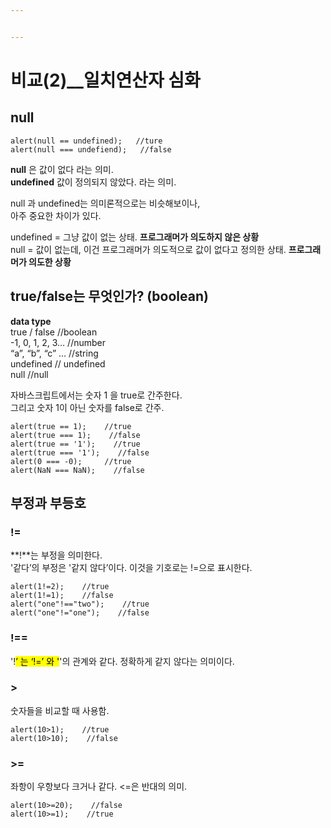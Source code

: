 ```yaml
---


---
```


<h1 id="비교2__일치연산자-심화">비교(2)__일치연산자 심화</h1>
<h2 id="null">null</h2>
<pre><code>alert(null == undefined);   //ture
alert(null === undefiend);   //false
</code></pre>
<p><strong>null</strong> 은 값이 없다 라는 의미.<br>
<strong>undefined</strong> 값이 정의되지 않았다. 라는 의미.</p>
<p>null 과 undefined는 의미론적으로는 비슷해보이나,<br>
아주 중요한 차이가 있다.</p>
<p>undefined = 그냥 값이 없는 상태. <strong>프로그래머가 의도하지 않은 상황</strong><br>
null = 값이 없는데, 이건 프로그래머가 의도적으로 값이 없다고 정의한 상태.  <strong>프로그래머가 의도한 상황</strong></p>
<h2 id="truefalse는-무엇인가-boolean">true/false는 무엇인가? (boolean)</h2>
<p><strong>data type</strong><br>
true / false     //boolean<br>
-1, 0, 1, 2, 3…   //number<br>
“a”, “b”, “c” …    //string<br>
undefined   // undefined<br>
null    //null</p>
<p>자바스크립트에서는 숫자 1 을 true로 간주한다.<br>
그리고 숫자 1이 아닌 숫자를 false로 간주.</p>
<pre><code>alert(true == 1);    //true
alert(true === 1);    //false
alert(true == '1');    //true
alert(true === '1');    //false
alert(0 === -0);     //true
alert(NaN === NaN);    //false
</code></pre>
<h2 id="부정과-부등호">부정과 부등호</h2>
<h3 id="section">!=</h3>
<p>**!**는 부정을 의미한다.<br>
'같다’의 부정은 '같지 않다’이다. 이것을 기호로는 !=으로 표시한다.</p>
<pre><code>alert(1!=2);    //true
alert(1!=1);    //false
alert("one"!=="two");    //true
alert("one"!="one");    //false
</code></pre>
<h3 id="section-1">!==</h3>
<p>'!<mark>’ 는 ‘!=’ 와 '</mark>'의 관계와 같다. 정확하게 같지 않다는 의미이다.</p>
<h3 id="section-2">&gt;</h3>
<p>숫자들을 비교할 때 사용함.</p>
<pre><code>alert(10&gt;1);    //true
alert(10&gt;10);    //false
</code></pre>
<h3 id="section-3">&gt;=</h3>
<p>좌항이 우항보다 크거나 같다.   &lt;=은 반대의 의미.</p>
<pre><code>alert(10&gt;=20);    //false
alert(10&gt;=1);    //true
</code></pre>

